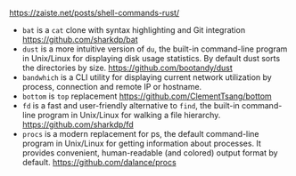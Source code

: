 https://zaiste.net/posts/shell-commands-rust/

* `bat` is a `cat` clone with syntax highlighting and Git integration https://github.com/sharkdp/bat
* `dust` is a more intuitive version of `du`, the built-in command-line program in Unix/Linux for displaying disk usage statistics. By default dust sorts the directories by size. https://github.com/bootandy/dust
* `bandwhich` is a CLI utility for displaying current network utilization by process, connection and remote IP or hostname.
* `bottom` is `top` replacement https://github.com/ClementTsang/bottom
* `fd` is a fast and user-friendly alternative to `find`, the built-in command-line program in Unix/Linux for walking a file hierarchy. https://github.com/sharkdp/fd
* `procs` is a modern replacement for ps, the default command-line program in Unix/Linux for getting information about processes. It provides convenient, human-readable (and colored) output format by default. https://github.com/dalance/procs
